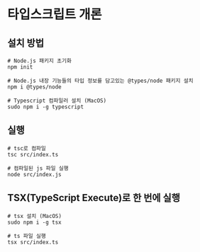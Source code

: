 # 타입스크립트 개론

## 설치 방법

```shell
# Node.js 패키지 초기화
npm init

# Node.js 내장 기능들의 타입 정보를 담고있는 @types/node 패키지 설치
npm i @types/node

# Typescript 컴파일러 설치 (MacOS)
sudo npm i -g typescript
```

## 실행

```shell
# tsc로 컴파일
tsc src/index.ts

# 컴파일된 js 파일 실행
node src/index.js
```

## TSX(TypeScript Execute)로 한 번에 실행

```shell
# tsx 설치 (MacOS)
sudo npm i -g tsx

# ts 파일 실행
tsx src/index.ts
```